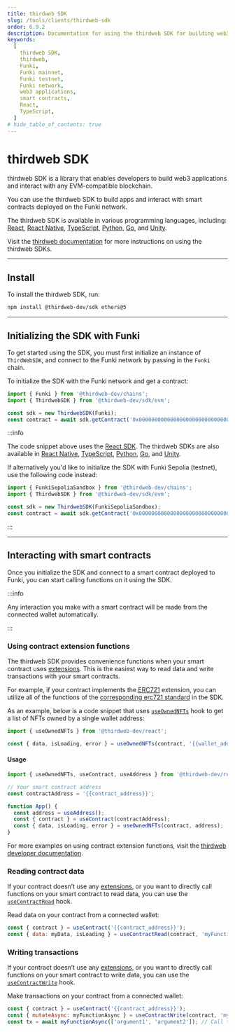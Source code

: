 ```yaml
---
title: thirdweb SDK
slug: /tools/clients/thirdweb-sdk
order: 6.9.2
description: Documentation for using the thirdweb SDK for building web3 applications and interacting with smart contracts on Funki. This page covers installation, initialization, and functionalities in various programming languages.
keywords:
  [
    thirdweb SDK,
    thirdweb,
    Funki,
    Funki mainnet,
    Funki testnet,
    Funki network,
    web3 applications,
    smart contracts,
    React,
    TypeScript,
  ]
# hide_table_of_contents: true
---
```


# thirdweb SDK

thirdweb SDK is a library that enables developers to build web3 applications and interact with any EVM-compatible blockchain.

You can use the thirdweb SDK to build apps and interact with smart contracts deployed on the Funki network.

The thirdweb SDK is available in various programming languages, including: [React](https://portal.thirdweb.com/react), [React Native](https://portal.thirdweb.com/react-native), [TypeScript](https://portal.thirdweb.com/typescript), [Python](https://portal.thirdweb.com/python), [Go](https://portal.thirdweb.com/go), and [Unity](https://portal.thirdweb.com/unity).

Visit the [thirdweb documentation](https://portal.thirdweb.com/cli) for more instructions on using the thirdweb SDKs.

---

## Install

To install the thirdweb SDK, run:

```bash
npm install @thirdweb-dev/sdk ethers@5
```

---

## Initializing the SDK with Funki

To get started using the SDK, you must first initialize an instance of `ThirdWebSDK`, and connect to the Funki network by passing in the `Funki` chain.

To initialize the SDK with the Funki network and get a contract:

```javascript
import { Funki } from '@thirdweb-dev/chains';
import { ThirdwebSDK } from '@thirdweb-dev/sdk/evm';

const sdk = new ThirdwebSDK(Funki);
const contract = await sdk.getContract('0x0000000000000000000000000000000000000000');
```

:::info

The code snippet above uses the [React SDK](https://portal.thirdweb.com/react). The thirdweb SDKs are also available in [React Native](https://portal.thirdweb.com/react-native), [TypeScript](https://portal.thirdweb.com/typescript), [Python](https://portal.thirdweb.com/python), [Go](https://portal.thirdweb.com/go), and [Unity](https://portal.thirdweb.com/unity).

If alternatively you'd like to initialize the SDK with Funki Sepolia (testnet), use the following code instead:

```javascript
import { FunkiSepoliaSandbox } from '@thirdweb-dev/chains';
import { ThirdwebSDK } from '@thirdweb-dev/sdk/evm';

const sdk = new ThirdwebSDK(FunkiSepoliaSandbox);
const contract = await sdk.getContract('0x0000000000000000000000000000000000000000');
```

:::

---

## Interacting with smart contracts

Once you initialize the SDK and connect to a smart contract deployed to Funki, you can start calling functions on it using the SDK.

:::info

Any interaction you make with a smart contract will be made from the connected wallet automatically.

:::

### Using contract extension functions

The thirdweb SDK provides convenience functions when your smart contract uses [extensions](https://portal.thirdweb.com/contractkit/extensions). This is the easiest way to read data and write transactions with your smart contracts.

For example, if your contract implements the [ERC721](https://portal.thirdweb.com/contractkit/erc721) extension, you can utilize all of the functions of the [corresponding erc721 standard](https://portal.thirdweb.com/sdk/interacting-with-contracts/erc721) in the SDK.

As an example, below is a code snippet that uses [`useOwnedNFTs`](https://portal.thirdweb.com/react/react.useownednfts) hook to get a list of NFTs owned by a single wallet address:

```javascript
import { useOwnedNFTs } from '@thirdweb-dev/react';

const { data, isLoading, error } = useOwnedNFTs(contract, '{{wallet_address}}');
```

#### Usage

```javascript
import { useOwnedNFTs, useContract, useAddress } from '@thirdweb-dev/react';

// Your smart contract address
const contractAddress = '{{contract_address}}';

function App() {
  const address = useAddress();
  const { contract } = useContract(contractAddress);
  const { data, isLoading, error } = useOwnedNFTs(contract, address);
}
```

For more examples on using contract extension functions, visit the [thirdweb developer documentation](https://portal.thirdweb.com/sdk/interacting-with-contracts#using-contract-extensions).

### Reading contract data

If your contract doesn’t use any [extensions](https://portal.thirdweb.com/contractkit/extensions), or you want to directly call functions on your smart contract to read data, you can use the [`useContractRead`](https://portal.thirdweb.com/react/react.usecontractread) hook.

Read data on your contract from a connected wallet:

```javascript
const { contract } = useContract('{{contract_address}}');
const { data: myData, isLoading } = useContractRead(contract, 'myFunction');
```

### Writing transactions

If your contract doesn’t use any [extensions](https://portal.thirdweb.com/contractkit/extensions), or you want to directly call functions on your smart contract to write data, you can use the [`useContractWrite`](https://portal.thirdweb.com/react/react.usecontractwrite) hook.

Make transactions on your contract from a connected wallet:

```javascript
const { contract } = useContract('{{contract_address}}');
const { mutateAsync: myFunctionAsync } = useContractWrite(contract, 'myFunction');
const tx = await myFunctionAsync(['argument1', 'argument2']); // Call the function
```
